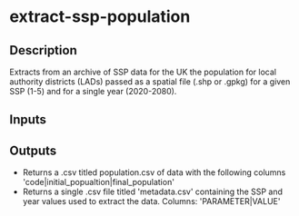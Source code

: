 # extract-ssp-population
## Description
Extracts from an archive of SSP data for the UK the population for local authority districts (LADs) passed as a spatial file (.shp or .gpkg) for a given SSP (1-5) and for a single year (2020-2080). 

## Inputs

## Outputs
- Returns a .csv titled population.csv of data with the following columns 'code|initial_popualtion|final_population'
- Returns a single .csv file titled 'metadata.csv' containing the SSP and year values used to extract the data. Columns: 'PARAMETER|VALUE'

